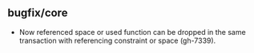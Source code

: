 ## bugfix/core

* Now referenced space or used function can be dropped in the same
  transaction with referencing constraint or space (gh-7339).
